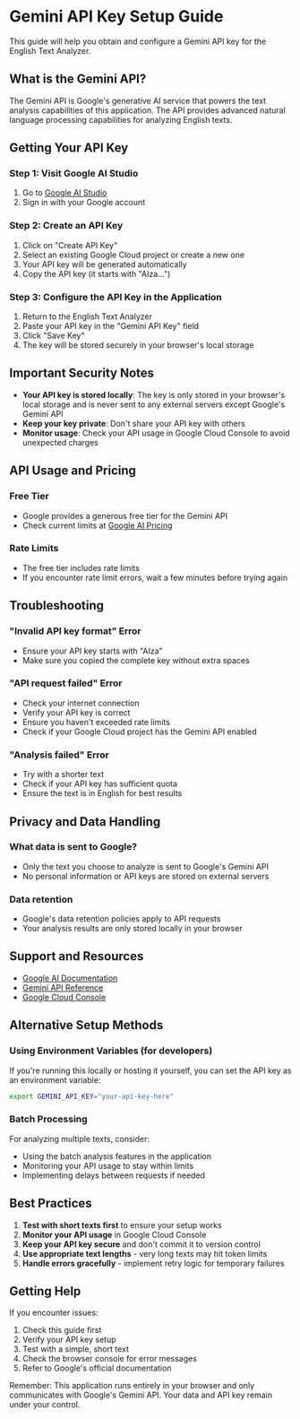 # Gemini API Key Setup Guide

This guide will help you obtain and configure a Gemini API key for the English Text Analyzer.

## What is the Gemini API?

The Gemini API is Google's generative AI service that powers the text analysis capabilities of this application. The API provides advanced natural language processing capabilities for analyzing English texts.

## Getting Your API Key

### Step 1: Visit Google AI Studio

1. Go to [Google AI Studio](https://makersuite.google.com/app/apikey)
2. Sign in with your Google account

### Step 2: Create an API Key

1. Click on "Create API Key"
2. Select an existing Google Cloud project or create a new one
3. Your API key will be generated automatically
4. Copy the API key (it starts with "AIza...")

### Step 3: Configure the API Key in the Application

1. Return to the English Text Analyzer
2. Paste your API key in the "Gemini API Key" field
3. Click "Save Key"
4. The key will be stored securely in your browser's local storage

## Important Security Notes

- **Your API key is stored locally**: The key is only stored in your browser's local storage and is never sent to any external servers except Google's Gemini API
- **Keep your key private**: Don't share your API key with others
- **Monitor usage**: Check your API usage in Google Cloud Console to avoid unexpected charges

## API Usage and Pricing

### Free Tier
- Google provides a generous free tier for the Gemini API
- Check current limits at [Google AI Pricing](https://ai.google.dev/pricing)

### Rate Limits
- The free tier includes rate limits
- If you encounter rate limit errors, wait a few minutes before trying again

## Troubleshooting

### "Invalid API key format" Error
- Ensure your API key starts with "AIza"
- Make sure you copied the complete key without extra spaces

### "API request failed" Error
- Check your internet connection
- Verify your API key is correct
- Ensure you haven't exceeded rate limits
- Check if your Google Cloud project has the Gemini API enabled

### "Analysis failed" Error
- Try with a shorter text
- Check if your API key has sufficient quota
- Ensure the text is in English for best results

## Privacy and Data Handling

### What data is sent to Google?
- Only the text you choose to analyze is sent to Google's Gemini API
- No personal information or API keys are stored on external servers

### Data retention
- Google's data retention policies apply to API requests
- Your analysis results are only stored locally in your browser

## Support and Resources

- [Google AI Documentation](https://ai.google.dev/docs)
- [Gemini API Reference](https://ai.google.dev/api/rest)
- [Google Cloud Console](https://console.cloud.google.com/)

## Alternative Setup Methods

### Using Environment Variables (for developers)
If you're running this locally or hosting it yourself, you can set the API key as an environment variable:

```bash
export GEMINI_API_KEY="your-api-key-here"
```

### Batch Processing
For analyzing multiple texts, consider:
- Using the batch analysis features in the application
- Monitoring your API usage to stay within limits
- Implementing delays between requests if needed

## Best Practices

1. **Test with short texts first** to ensure your setup works
2. **Monitor your API usage** in Google Cloud Console
3. **Keep your API key secure** and don't commit it to version control
4. **Use appropriate text lengths** - very long texts may hit token limits
5. **Handle errors gracefully** - implement retry logic for temporary failures

## Getting Help

If you encounter issues:

1. Check this guide first
2. Verify your API key setup
3. Test with a simple, short text
4. Check the browser console for error messages
5. Refer to Google's official documentation

Remember: This application runs entirely in your browser and only communicates with Google's Gemini API. Your data and API key remain under your control.
